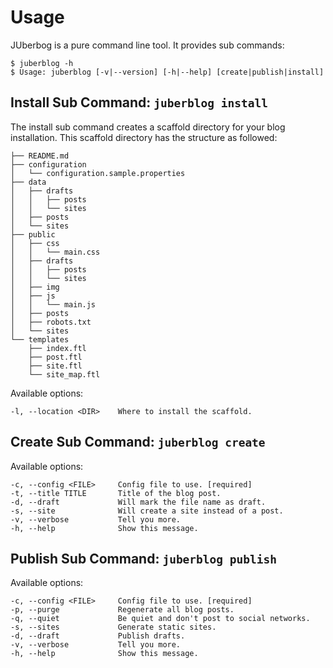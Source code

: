 # Usage

JUberbog is a pure command line tool. It provides sub commands:

    $ juberblog -h
    $ Usage: juberblog [-v|--version] [-h|--help] [create|publish|install]

## Install Sub Command: `juberblog install`

The install sub command creates a scaffold directory for your blog installation.
This scaffold directory has the structure as followed:

    ├── README.md
    ├── configuration
    │   └── configuration.sample.properties
    ├── data
    │   ├── drafts
    │   │   ├── posts
    │   │   └── sites
    │   ├── posts
    │   └── sites
    ├── public
    │   ├── css
    │   │   └── main.css
    │   ├── drafts
    │   │   ├── posts
    │   │   └── sites
    │   ├── img
    │   ├── js
    │   │   └── main.js
    │   ├── posts
    │   ├── robots.txt
    │   └── sites
    └── templates
        ├── index.ftl
        ├── post.ftl
        ├── site.ftl
        └── site_map.ftl

Available options:

    -l, --location <DIR>    Where to install the scaffold.

## Create Sub Command: `juberblog create`

Available options:

    -c, --config <FILE>     Config file to use. [required]
    -t, --title TITLE       Title of the blog post.
    -d, --draft             Will mark the file name as draft.
    -s, --site              Will create a site instead of a post.
    -v, --verbose           Tell you more.
    -h, --help              Show this message.

## Publish Sub Command: `juberblog publish`

Available options:

    -c, --config <FILE>     Config file to use. [required]
    -p, --purge             Regenerate all blog posts.
    -q, --quiet             Be quiet and don't post to social networks.
    -s, --sites             Generate static sites.
    -d, --draft             Publish drafts.
    -v, --verbose           Tell you more.
    -h, --help              Show this message.
